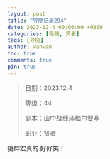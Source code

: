 ```yaml
---
layout: post
title: "导随记录294"
date: 2023-12-4 00:00:00 +0800
categories: [导随, 贤者]
tags: [导随]
author: wanwan
toc: true
comments: true
pin: true
---
```

> 日期：2023.12.4
>
> 等级：44
>
> 副本：山中战线泽梅尔要塞
>
> 职业：贤者

挑衅宏真的 好好笑！